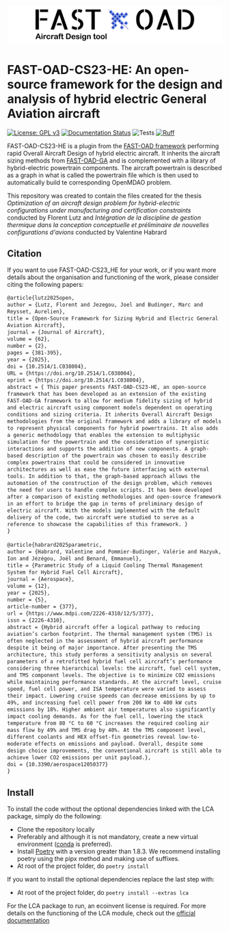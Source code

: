 ![](FAST_OAD_logo.jpg) 

FAST-OAD-CS23-HE: An open-source framework for the design and analysis of hybrid electric General Aviation aircraft
======================================================================================
[![License: GPL v3](https://img.shields.io/badge/License-GPLv3-blue.svg)](https://www.gnu.org/licenses/gpl-3.0)
[![Documentation Status](https://readthedocs.org/projects/fast-oad-cs23-he/badge/?version=latest)](https://fast-oad-cs23-he.readthedocs.io/)
![Tests](https://github.com/florentLutz/FAST-OAD-CS23-HE/workflows/Tests/badge.svg)
[![Ruff](https://img.shields.io/endpoint?url=https://raw.githubusercontent.com/astral-sh/ruff/main/assets/badge/v2.json)](https://github.com/astral-sh/ruff)

FAST-OAD-CS23-HE is a plugin from the [FAST-OAD framework](https://github.com/fast-aircraft-design/FAST-OAD) performing rapid Overall Aircraft Design of hybrid electric aircraft. It inherits the aircraft sizing methods from [FAST-OAD-GA](https://github.com/supaero-aircraft-design/FAST-GA) and is complemented with a library of hybrid-electric powertrain components. The aircraft powertrain is described as a graph in what is called the powertrain file which is then used to automatically build te corresponding OpenMDAO problem.

This repository was created to contain the files created for the thesis *Optimization of an 
aircraft design problem for hybrid-electric configurations
under manufacturing and certification constraints* conducted by Florent Lutz and *Intégration de la discipline de gestion 
thermique dans la conception conceptuelle et préliminaire de nouvelles configurations d'avions* conducted by Valentine Habrard

Citation
--------

If you want to use FAST-OAD-CS23_HE for your work, or if you want more details about the organisation and functioning of the work, please consider citing the following papers:

```
@article{lutz2025open,
author = {Lutz, Florent and Jezegou, Joel and Budinger, Marc and Reysset, Aurelien},
title = {Open-Source Framework for Sizing Hybrid and Electric General Aviation Aircraft},
journal = {Journal of Aircraft},
volume = {62},
number = {2},
pages = {381-395},
year = {2025},
doi = {10.2514/1.C038004},
URL = {https://doi.org/10.2514/1.C038004},
eprint = {https://doi.org/10.2514/1.C038004},
abstract = { This paper presents FAST-OAD-CS23-HE, an open-source framework that has been developed as an extension of the existing FAST-OAD-GA framework to allow for medium fidelity sizing of hybrid and electric aircraft using component models dependent on operating conditions and sizing criteria. It inherits Overall Aircraft Design methodologies from the original framework and adds a library of models to represent physical components for hybrid powertrains. It also adds a generic methodology that enables the extension to multiphysic simulation for the powertrain and the consideration of synergistic interactions and supports the addition of new components. A graph-based description of the powertrain was chosen to easily describe complex powertrains that could be considered in innovative architectures as well as ease the future interfacing with external tools. In addition to that, the graph-based approach allows the automation of the construction of the design problem, which removes the need for users to handle complex scripts. It has been developed after a comparison of existing methodologies and open-source framework in an effort to bridge the gap in terms of preliminary design of electric aircraft. With the models implemented with the default delivery of the code, two aircraft were studied to serve as a reference to showcase the capabilities of this framework. }
}

@article{habrard2025parametric,
author = {Habrard, Valentine and Pommier-Budinger, Valérie and Hazyuk, Ion and Jézégou, Joël and Benard, Emmanuel},
title = {Parametric Study of a Liquid Cooling Thermal Management System for Hybrid Fuel Cell Aircraft},
journal = {Aerospace},
volume = {12},
year = {2025},
number = {5},
article-number = {377},
url = {https://www.mdpi.com/2226-4310/12/5/377},
issn = {2226-4310},
abstract = {Hybrid aircraft offer a logical pathway to reducing aviation’s carbon footprint. The thermal management system (TMS) is often neglected in the assessment of hybrid aircraft performance despite it being of major importance. After presenting the TMS architecture, this study performs a sensitivity analysis on several parameters of a retrofitted hybrid fuel cell aircraft’s performance considering three hierarchical levels: the aircraft, fuel cell system, and TMS component levels. The objective is to minimize CO2 emissions while maintaining performance standards. At the aircraft level, cruise speed, fuel cell power, and ISA temperature were varied to assess their impact. Lowering cruise speeds can decrease emissions by up to 49%, and increasing fuel cell power from 200 kW to 400 kW cuts emissions by 18%. Higher ambient air temperatures also significantly impact cooling demands. As for the fuel cell, lowering the stack temperature from 80 °C to 60 °C increases the required cooling air mass flow by 49% and TMS drag by 40%. At the TMS component level, different coolants and HEX offset-fin geometries reveal low-to-moderate effects on emissions and payload. Overall, despite some design choice improvements, the conventional aircraft is still able to achieve lower CO2 emissions per unit payload.},
doi = {10.3390/aerospace12050377}
}
```

Install
-------

To install the code without the optional dependencies linked with the LCA package, simply do the following:

* Clone the repository locally
* Preferably and although it is not mandatory, create a new virtual environment ([conda](https://docs.conda.io/en/latest/) is preferred).
* Install [Poetry](https://python-poetry.org/docs/) with a version greater than 1.8.3. We recommend installing poetry using the pipx method and making use of suffixes.
* At root of the project folder, do `poetry install`

If you want to install the optional dependencies replace the last step with: 

* At root of the project folder, do `poetry install --extras lca`

For the LCA package to run, an ecoinvent license is required. For more details on the functioning of the LCA module, check out the [official documentation](https://fast-oad-cs23-he.readthedocs.io/en/latest/documentation/models/lca/index.html)